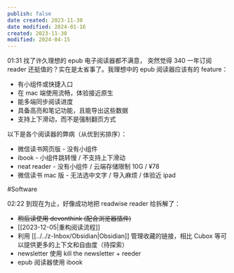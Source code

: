 ```yaml
---
publish: false
date created: 2023-11-30
date modified: 2024-01-16
created: 2023-11-30
modified: 2024-04-15
---
```

01:31
找了许久理想的 epub 电子阅读器都不满意， 突然觉得 340 一年订阅 reader 还挺值的？实在是太省事了。我理想中的 epub 阅读器应该有的 feature：
+ 有小组件或快捷入口
+ 在 mac 端使用流畅，体验接近原生
+ 能多端同步阅读进度
+ 具备高亮和笔记功能，且能导出这些数据
+ 支持上下滑动，而不是强制翻页方式

以下是各个阅读器的弊病（从优到劣排序）：
+ 微信读书网页版 - 没有小组件
+ ibook - 小组件跳转慢 / 不支持上下滑动
+ neat reader - 没有小组件 / 云端存储限制 10G / ¥78 
+ 微信读书 mac 版 - 无法选中文字 / 导入麻烦 / 体验近 ipad

#Software 

02:22
到现在为止，好像成功地把 readwise reader 给拆解了：
+ ~~稍后读使用 devonthink (配合浏览器插件)~~
+ [[2023-12-05|重构阅读流程]]
+ 利用 [[../../z-Inbox/Obsidian|Obsidian]] 管理收藏的链接，相比 Cubox 等可以提供更多的上下文和自由度（待探索）
+ newsletter 使用 kill the newsletter + reeder
+ epub 阅读器使用 ibook

